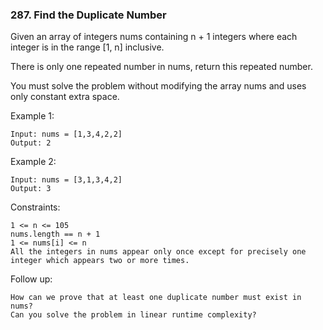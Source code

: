 ### 287. Find the Duplicate Number

Given an array of integers nums containing n + 1 integers where each integer is in the range [1, n] inclusive.

There is only one repeated number in nums, return this repeated number.

You must solve the problem without modifying the array nums and uses only constant extra space.

Example 1:

    Input: nums = [1,3,4,2,2]
    Output: 2

Example 2:

    Input: nums = [3,1,3,4,2]
    Output: 3

Constraints:

    1 <= n <= 105
    nums.length == n + 1
    1 <= nums[i] <= n
    All the integers in nums appear only once except for precisely one integer which appears two or more times.

Follow up:

    How can we prove that at least one duplicate number must exist in nums?
    Can you solve the problem in linear runtime complexity?